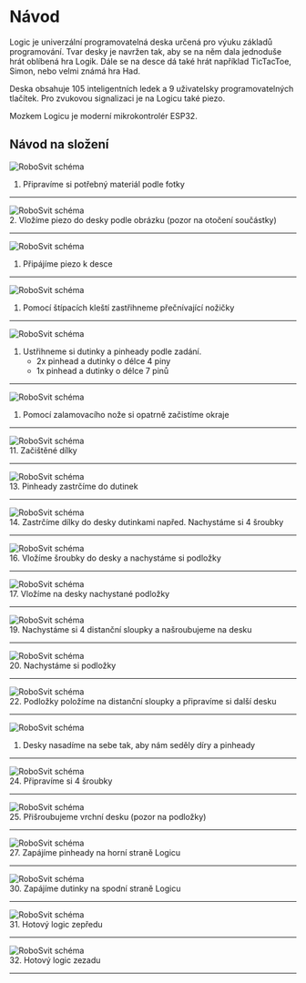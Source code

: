# Návod

Logic je univerzální programovatelná deska určená pro výuku základů programování.
Tvar desky je navržen tak, aby se na něm dala jednoduše hrát oblíbená hra Logik.
Dále se na desce dá také hrát například TicTacToe, Simon, nebo velmi známá hra Had.

Deska obsahuje 105 inteligentních ledek a 9 uživatelsky programovatelných tlačítek.
Pro zvukovou signalizaci je na Logicu také piezo.

Mozkem Logicu je moderní mikrokontrolér ESP32.


## Návod na složení

![RoboSvit schéma](assets/logic-02.jpg)<br>
1. Připravíme si potřebný materiál podle fotky
<hr>

![RoboSvit schéma](assets/logic-03.jpg)<br>
2. Vložíme piezo do desky podle obrázku (pozor na otočení součástky)
<hr>

![RoboSvit schéma](assets/logic-04.jpg)<br>
1. Připájíme piezo k desce
<hr>

![RoboSvit schéma](assets/logic-06.jpg)<br>
1. Pomocí štípacích kleští zastřihneme přečnívající nožičky
<hr>

![RoboSvit schéma](assets/logic-07.jpg)<br>
1. Ustřihneme si dutinky a pinheady podle zadání.
	- 2x pinhead a dutinky o délce 4 piny
	- 1x pinhead a dutinky o délce 7 pinů 
<hr>

![RoboSvit schéma](assets/logic-10.jpg)<br>
1.  Pomocí zalamovacího nože si opatrně začistíme okraje
<hr>

![RoboSvit schéma](assets/logic-11.jpg)<br>
11. Začištěné dílky
<hr>

<!-- ![RoboSvit schéma](assets/logic-12.jpg)<br>
12. 
<hr> -->

![RoboSvit schéma](assets/logic-13.jpg)<br>
13. Pinheady zastrčíme do dutinek
<hr>

![RoboSvit schéma](assets/logic-14.jpg)<br>
14. Zastrčíme dílky do desky dutinkami napřed. Nachystáme si 4 šroubky
<hr>

<!-- ![RoboSvit schéma](assets/logic-15.jpg)<br>
15. 
<hr> -->

![RoboSvit schéma](assets/logic-16.jpg)<br>
16. Vložíme šroubky do desky a nachystáme si podložky
<hr>

![RoboSvit schéma](assets/logic-17.jpg)<br>
17. Vložíme na desky nachystané podložky
<hr>

<!-- ![RoboSvit schéma](assets/logic-18.jpg)<br>
18. 
<hr> -->

![RoboSvit schéma](assets/logic-19.jpg)<br>
19.  Nachystáme si 4 distanční sloupky a našroubujeme na desku
<hr>

![RoboSvit schéma](assets/logic-20.jpg)<br>
20. Nachystáme si podložky
<hr>

<!-- ![RoboSvit schéma](assets/logic-21.jpg)<br>
21. 
<hr> -->

![RoboSvit schéma](assets/logic-22.jpg)<br>
22. Podložky položíme na distanční sloupky a připravíme si další desku
<hr>

![RoboSvit schéma](assets/logic-23.jpg)<br>
1.  Desky nasadíme na sebe tak, aby nám seděly díry a pinheady
<hr>

![RoboSvit schéma](assets/logic-24.jpg)<br>
24. Připravíme si 4 šroubky
<hr>

![RoboSvit schéma](assets/logic-25.jpg)<br>
25. Přišroubujeme vrchní desku (pozor na podložky)
<hr>

<!-- ![RoboSvit schéma](assets/logic-26.jpg)<br>
26. 
<hr> -->

![RoboSvit schéma](assets/logic-27.jpg)<br>
27. Zapájíme pinheady na horní straně Logicu
<hr>

<!-- ![RoboSvit schéma](assets/logic-28.jpg)<br>
28. 
<hr> -->

<!-- ![RoboSvit schéma](assets/logic-29.jpg)<br>
29. 
<hr> -->

![RoboSvit schéma](assets/logic-30.jpg)<br>
30. Zapájíme dutinky na spodní straně Logicu
<hr>

![RoboSvit schéma](assets/logic-31.jpg)<br>
31. Hotový logic zepředu
<hr>

![RoboSvit schéma](assets/logic-32.jpg)<br>
32. Hotový logic zezadu
<hr>